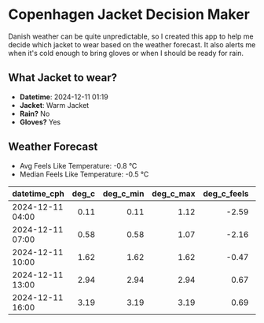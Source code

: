 
# Copenhagen Jacket Decision Maker

Danish weather can be quite unpredictable, so I created this app to help me decide which jacket to wear based on the weather forecast. 
It also alerts me when it's cold enough to bring gloves or when I should be ready for rain.

## What Jacket to wear?

- **Datetime**: 2024-12-11 01:19
- **Jacket**: Warm Jacket
- **Rain?** No
- **Gloves?** Yes

## Weather Forecast
- Avg Feels Like Temperature: -0.8 °C
- Median Feels Like Temperature: -0.5 °C

| datetime_cph     |   deg_c |   deg_c_min |   deg_c_max |   deg_c_feels | weather   | wind   | rain   |
|:-----------------|--------:|------------:|------------:|--------------:|:----------|:-------|:-------|
| 2024-12-11 04:00 |    0.11 |        0.11 |        1.12 |         -2.59 | Clouds    | Low    | None   |
| 2024-12-11 07:00 |    0.58 |        0.58 |        1.07 |         -2.16 | Clouds    | Low    | None   |
| 2024-12-11 10:00 |    1.62 |        1.62 |        1.62 |         -0.47 | Clouds    | Low    | None   |
| 2024-12-11 13:00 |    2.94 |        2.94 |        2.94 |          0.67 | Clouds    | Low    | None   |
| 2024-12-11 16:00 |    3.19 |        3.19 |        3.19 |          0.69 | Clouds    | Low    | None   |
        